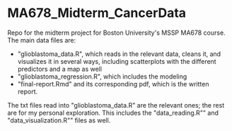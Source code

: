 # MA678_Midterm_CancerData
Repo for the midterm project for Boston University's MSSP MA678 course.  
The main data files are:
- "glioblastoma_data.R", which reads in the relevant data, cleans it, and visualizes it in several ways, including scatterplots with the different predictors and a map as well
- "glioblastoma_regression.R", which includes the modeling
- "final-report.Rmd" and its corresponding pdf, which is the written report. 

The txt files read into "glioblastoma_data.R" are the relevant ones; the rest are for my personal exploration. This includes the "data_reading.R"" and "data_visualization.R"" files as well.